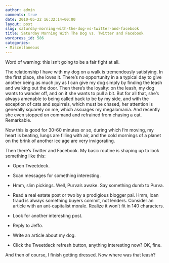 ```yaml
---
author: admin
comments: true
date: 2010-05-22 16:32:14+00:00
layout: post
slug: saturday-morning-with-the-dog-vs-twitter-and-facebook
title: Saturday Morning With The Dog vs. Twitter and Facebook
wordpress_id: 586
categories:
- Miscellaneous
---
```


Word of warning: this isn’t going to be a fair fight at all.

 

The relationship I have with my dog on a walk is tremendously satisfying. In the first place, she loves it. There’s no opportunity in a a typical day to give another being as much joy as I can give my dog simply by finding the leash and walking out the door. Then there’s the loyalty: on the leash, my dog wants to wander off, and on it she wants to pull a bit. But for all that, she’s always amenable to being called back to be by my side, and with the exception of cats and squirrels, which must be chased, her attention is generally squarely on me, which assuages my megalomania. And recently she even stopped on command and refrained from chasing a cat. Remarkable.

 

Now this is good for 30-60 minutes or so, during which I’m moving, my heart is beating, lungs are filling with air, and the cold mornings of a planet on the brink of another ice age are very invigorating.

 

Then there’s Twitter and Facebook. My basic routine is shaping up to look something like this:

 

  
  * Open Tweetdeck.
   
  * Scan messages for something interesting.
   
  * Hmm, slim pickings. Well, Purva’s awake. Say something dumb to Purva.
   
  * Read a real estate post or two by a prodigious blogger pal. Hmm, loan fraud is always something buyers commit, not lenders. Consider an article with an ant-capitalist morale. Realize it won’t fit in 140 characters.
   
  * Look for another interesting post.
   
  * Reply to Jeffo.
   
  * Write an article about my dog.
   
  * Click the Tweetdeck refresh button, anything interesting now? OK, fine.
 

And then of course, I finish getting dressed. Now where was that leash?
